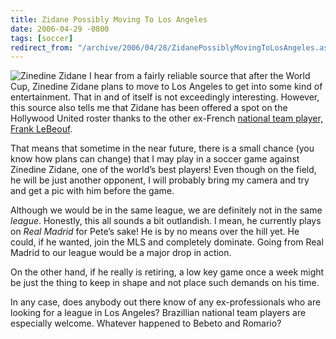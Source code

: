 ```yaml
---
title: Zidane Possibly Moving To Los Angeles
date: 2006-04-29 -0800
tags: [soccer]
redirect_from: "/archive/2006/04/28/ZidanePossiblyMovingToLosAngeles.aspx/"
---
```


![Zinedine Zidane](https://haacked.com/images/ZinedineZidane.jpg) I hear
from a fairly reliable source that after the World Cup, Zinedine Zidane
plans to move to Los Angeles to get into some kind of entertainment.
That in and of itself is not exceedingly interesting. However, this
source also tells me that Zidane has been offered a spot on the
Hollywood United roster thanks to the other ex-French [national team
player, Frank
LeBeouf](https://haacked.com/archive/2006/03/24/PlayingAgainstAWorldCupWinner.aspx "Playing Against A World Cup Winner").

That means that sometime in the near future, there is a small chance
(you know how plans can change) that I may play in a soccer game against
Zinedine Zidane, one of the world’s best players! Even though on the
field, he will be just another opponent, I will probably bring my camera
and try and get a pic with him before the game.

Although we would be in the same league, we are definitely not in the
same *league*. Honestly, this all sounds a bit outlandish. I mean, he
currently plays on *Real Madrid* for Pete’s sake! He is by no means over
the hill yet. He could, if he wanted, join the MLS and completely
dominate. Going from Real Madrid to our league would be a major drop in
action.

On the other hand, if he really is retiring, a low key game once a week
might be just the thing to keep in shape and not place such demands on
his time.

In any case, does anybody out there know of any ex-professionals who are
looking for a league in Los Angeles? Brazillian national team players
are especially welcome. Whatever happened to Bebeto and Romario?

